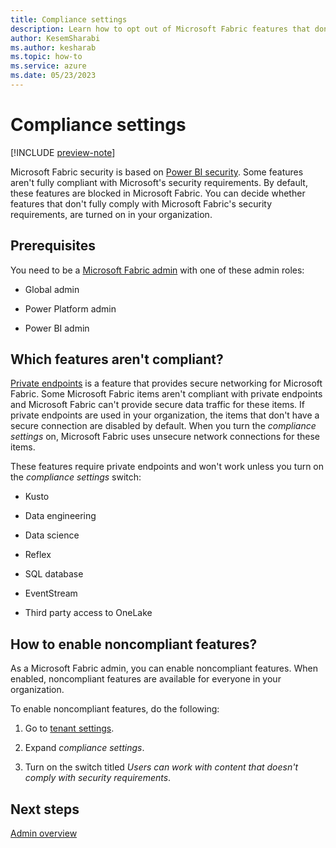 ```yaml
---
title: Compliance settings
description: Learn how to opt out of Microsoft Fabric features that don't meet the Microsoft Fabric security requirements.
author: KesemSharabi
ms.author: kesharab
ms.topic: how-to
ms.service: azure
ms.date: 05/23/2023
---
```


# Compliance settings

[!INCLUDE [preview-note](../includes/preview-note.md)]

Microsoft Fabric security is based on [Power BI security](/power-bi/enterprise/service-admin-power-bi-security). Some features aren't fully compliant with Microsoft's security requirements. By default, these features are blocked in Microsoft Fabric. You can decide whether features that don't fully comply with Microsoft Fabric's security requirements, are turned on in your organization.

## Prerequisites

You need to be a [Microsoft Fabric admin](admin-overview.md) with one of these admin roles:

* Global admin

* Power Platform admin

* Power BI admin

## Which features aren't compliant?

[Private endpoints](/power-bi/enterprise/service-security-private-links) is a feature that provides secure networking for Microsoft Fabric. Some Microsoft Fabric items aren't compliant with private endpoints and Microsoft Fabric can't provide secure data traffic for these items. If private endpoints are used in your organization, the items that don't have a secure connection are disabled by default. When you turn the *compliance settings* on, Microsoft Fabric uses unsecure network connections for these items.

These features require private endpoints and won't work unless you turn on the *compliance settings* switch:  

* Kusto

* Data engineering

* Data science

* Reflex

* SQL database

* EventStream

* Third party access to OneLake

## How to enable noncompliant features?

As a Microsoft Fabric admin, you can enable noncompliant features. When enabled, noncompliant features are available for everyone in your organization.

To enable noncompliant features, do the following:

1. Go to [tenant settings](/power-bi/admin/service-admin-portal-about-tenant-settings).

2. Expand *compliance settings*.

3. Turn on the switch titled *Users can work with content that doesn't comply with security requirements*.

## Next steps

[Admin overview](admin-overview.md)
